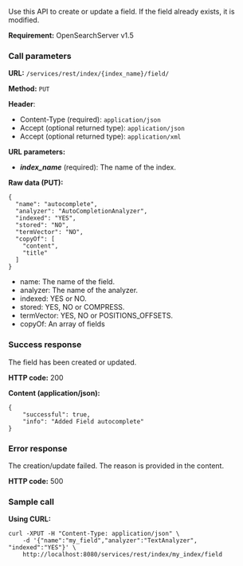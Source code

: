 Use this API to create or update a field. If the field already exists, it is modified.

**Requirement:** OpenSearchServer v1.5

### Call parameters

**URL:** ```/services/rest/index/{index_name}/field/```

**Method:** ```PUT```

**Header**:
- Content-Type (required): ```application/json```
- Accept (optional returned type): ```application/json```
- Accept (optional returned type): ```application/xml```

**URL parameters:**
- _**index_name**_ (required): The name of the index.

**Raw data (PUT):**

    {
      "name": "autocomplete",
      "analyzer": "AutoCompletionAnalyzer",
      "indexed": "YES",
      "stored": "NO",
      "termVector": "NO",
      "copyOf": [
        "content",
        "title"
      ]
    }

- name: The name of the field.
- analyzer: The name of the analyzer.
- indexed: YES or NO.
- stored: YES, NO or COMPRESS.
- termVector: YES, NO or POSITIONS_OFFSETS.
- copyOf: An array of fields

### Success response
The field has been created or updated.

**HTTP code:**
200

**Content (application/json):**
    
    {
        "successful": true,
        "info": "Added Field autocomplete"
    }


### Error response

The creation/update failed. The reason is provided in the content.

**HTTP code:**
500

### Sample call

**Using CURL:**

    curl -XPUT -H "Content-Type: application/json" \
        -d '{"name":"my_field","analyzer":"TextAnalyzer", "indexed":"YES"}' \
        http://localhost:8080/services/rest/index/my_index/field